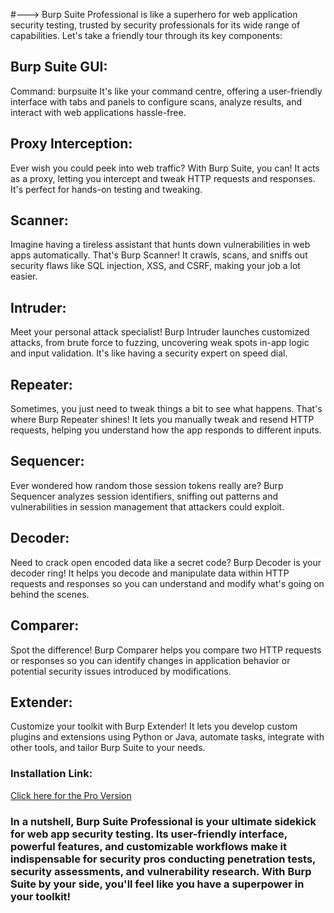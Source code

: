 #---> Burp Suite Professional is like a superhero for web application security testing, trusted by security professionals for its wide range of capabilities. Let's take a friendly tour through its key components:

## Burp Suite GUI:
Command: burpsuite
It's like your command centre, offering a user-friendly interface with tabs and panels to configure scans, analyze results, and interact with web applications hassle-free.


## Proxy Interception:
Ever wish you could peek into web traffic? With Burp Suite, you can! It acts as a proxy, letting you intercept and tweak HTTP requests and responses. It's perfect for hands-on testing and tweaking.


## Scanner:
Imagine having a tireless assistant that hunts down vulnerabilities in web apps automatically. That's Burp Scanner! It crawls, scans, and sniffs out security flaws like SQL injection, XSS, and CSRF, making your job a lot easier.


## Intruder:
Meet your personal attack specialist! Burp Intruder launches customized attacks, from brute force to fuzzing, uncovering weak spots in-app logic and input validation. It's like having a security expert on speed dial.


## Repeater:
Sometimes, you just need to tweak things a bit to see what happens. That's where Burp Repeater shines! It lets you manually tweak and resend HTTP requests, helping you understand how the app responds to different inputs.


## Sequencer:
Ever wondered how random those session tokens really are? Burp Sequencer analyzes session identifiers, sniffing out patterns and vulnerabilities in session management that attackers could exploit.


## Decoder:
Need to crack open encoded data like a secret code? Burp Decoder is your decoder ring! It helps you decode and manipulate data within HTTP requests and responses so you can understand and modify what's going on behind the scenes.


## Comparer:
Spot the difference! Burp Comparer helps you compare two HTTP requests or responses so you can identify changes in application behavior or potential security issues introduced by modifications.


## Extender:
Customize your toolkit with Burp Extender! It lets you develop custom plugins and extensions using Python or Java, automate tasks, integrate with other tools, and tailor Burp Suite to your needs.


### Installation Link: 
[Click here for the Pro Version](https://sites.google.com/view/pentesting-club/home)


### In a nutshell, Burp Suite Professional is your ultimate sidekick for web app security testing. Its user-friendly interface, powerful features, and customizable workflows make it indispensable for security pros conducting penetration tests, security assessments, and vulnerability research. With Burp Suite by your side, you'll feel like you have a superpower in your toolkit!
